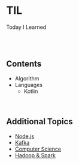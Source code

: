 # TIL
Today I Learned

<br><br>

## Contents
* Algorithm
* Languages
  - Kotlin


<br>

## Additional Topics

- <a href="https://github.com/jinnyy/study-node.js"> Node.js </a>
- <a href="https://github.com/jinnyy/study-kafka"> Kafka </a>
- <a href="https://github.com/nuri1126/Today-We-Learn"> Computer Science </a>
- <a href="https://github.com/nuri1126/Today-We-Learn/tree/master/DataEngineering"> Hadoop & Spark </a>
